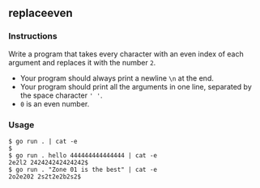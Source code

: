 ## replaceeven

### Instructions

Write a program that takes every character with an even index of each argument and replaces it with the number `2`.

- Your program should always print a newline `\n` at the end.
- Your program should print all the arguments in one line, separated by the space character `' '`.
- `0` is an even number.

### Usage

```console
$ go run . | cat -e
$
$ go run . hello 444444444444444 | cat -e
2e2l2 242424242424242$
$ go run . "Zone 01 is the best" | cat -e
2o2e202 2s2t2e2b2s2$
```
